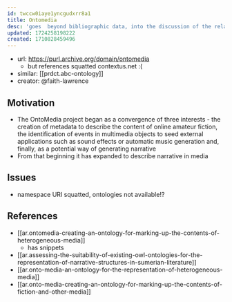 ```yaml
---
id: twccw0iaye1yncgudxrr8a1
title: Ontomedia
desc: 'goes  beyond bibliographic data, into the discussion of the relationships that exist within and between elements of heterogeneous media'
updated: 1724258198222
created: 1710828459496
---
```

- url: https://purl.archive.org/domain/ontomedia
  - but references squatted contextus.net :(
- similar: [[prdct.abc-ontology]]
- creator: @faith-lawrence

## Motivation

- The OntoMedia project began as a convergence of three interests - the creation of metadata to describe the content of online amateur fiction, the identification of events in multimedia objects to seed external applications such as sound effects or automatic music generation and, finally, as a potential way of generating narrative
- From that beginning it has expanded to describe narrative in media

## Issues

- namespace URI squatted, ontologies not available!?

## References

- [[ar.ontomedia-creating-an-ontology-for-marking-up-the-contents-of-heterogeneous-media]]
  - has snippets
- [[ar.assessing-the-suitability-of-existing-owl-ontologies-for-the-representation-of-narrative-structures-in-sumerian-literature]]
- [[ar.onto-media-an-ontology-for-the-representation-of-heterogeneous-media]]
- [[ar.onto-media-creating-an-ontology-for-marking-up-the-contents-of-fiction-and-other-media]]